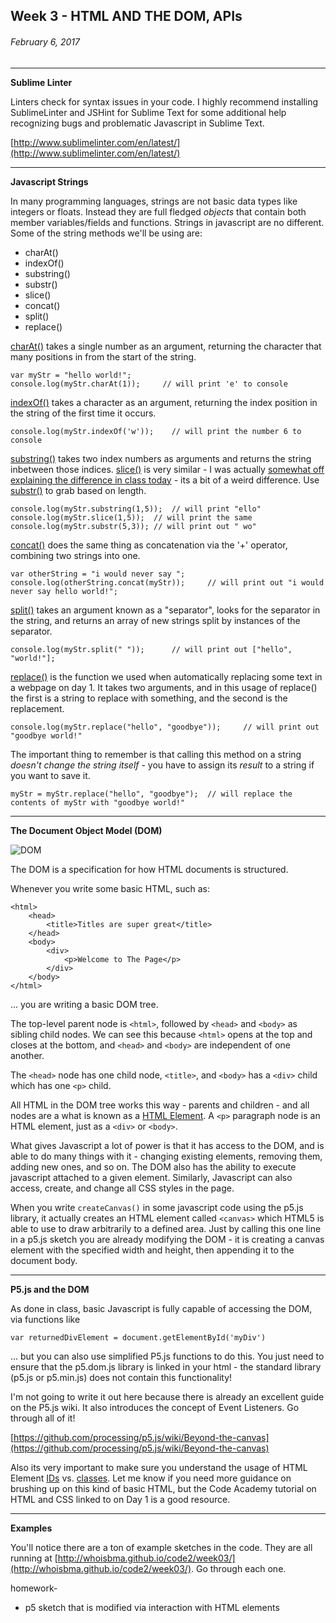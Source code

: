## Week 3 - HTML AND THE DOM, APIs

###### February 6, 2017

------

**Sublime Linter**

Linters check for syntax issues in your code. I highly recommend installing SublimeLinter and JSHint for Sublime Text for some additional help recognizing bugs and problematic Javascript in Sublime Text.

[http://www.sublimelinter.com/en/latest/](http://www.sublimelinter.com/en/latest/)

------

**Javascript Strings**

In many programming languages, strings are not basic data types like integers or floats. Instead they are full fledged *objects* that contain both member variables/fields and functions. Strings in javascript are no different. Some of the string methods we'll be using are:

- charAt()
- indexOf()
- substring()
- substr()
- slice()
- concat()
- split()
- replace()

[charAt()](https://developer.mozilla.org/en-US/docs/Web/JavaScript/Reference/Global_Objects/String/charAt) takes a single number as an argument, returning the character that many positions in from the start of the string.

```
var myStr = "hello world!";
console.log(myStr.charAt(1));	  // will print 'e' to console
```

[indexOf()](https://developer.mozilla.org/en-US/docs/Web/JavaScript/Reference/Global_Objects/String/indexOf) takes a character as an argument, returning the index position in the string of the first time it occurs.

```
console.log(myStr.indexOf('w'));	// will print the number 6 to console
```

[substring()](https://developer.mozilla.org/en-US/docs/Web/JavaScript/Reference/Global_Objects/String/substring) takes two index numbers as arguments and returns the string inbetween those indices. [slice()](https://developer.mozilla.org/en-US/docs/Web/JavaScript/Reference/Global_Objects/String/slice) is very similar - I was actually [somewhat off explaining the difference in class today](http://stackoverflow.com/questions/2243824/what-is-the-difference-between-string-slice-and-string-substring) - its a bit of a weird difference. Use [substr()](https://developer.mozilla.org/en-US/docs/Web/JavaScript/Reference/Global_Objects/String/substr) to grab based on length.

```
console.log(myStr.substring(1,5));	// will print "ello"
console.log(myStr.slice(1,5));	// will print the same
console.log(myStr.substr(5,3)); // will print out " wo"
```

[concat()](https://developer.mozilla.org/en-US/docs/Web/JavaScript/Reference/Global_Objects/String/concat) does the same thing as concatenation via the '+' operator, combining two strings into one.

```
var otherString = "i would never say ";
console.log(otherString.concat(myStr));		// will print out "i would never say hello world!";
```

[split()](https://developer.mozilla.org/en-US/docs/Web/JavaScript/Reference/Global_Objects/String/split) takes an argument known as a "separator", looks for the separator in the string, and returns an array of new strings split by instances of the separator.

```
console.log(myStr.split(" "));		// will print out ["hello", "world!"];
```

[replace()](https://developer.mozilla.org/en-US/docs/Web/JavaScript/Reference/Global_Objects/String/replace) is the function we used when automatically replacing some text in a webpage on day 1. It takes two arguments, and in this usage of replace() the first is a string to replace with something, and the second is the replacement.

```
console.log(myStr.replace("hello", "goodbye"));		// will print out "goodbye world!"
```

The important thing to remember is that calling this method on a string *doesn't change the string itself* - you have to assign its *result* to a string if you want to save it.

```
myStr = myStr.replace("hello", "goodbye"); 	// will replace the contents of myStr with "goodbye world!"
```

------

**The Document Object Model (DOM)** 

![DOM](http://www.w3schools.com/js/pic_htmltree.gif "DOM")

The DOM is a specification for how HTML documents is structured.

Whenever you write some basic HTML, such as:

```
<html>
	<head>
		<title>Titles are super great</title>
	</head>
	<body>
		<div>
			<p>Welcome to The Page</p>
		</div>
	</body>
</html>
```

... you are writing a basic DOM tree. 

The top-level parent node is `<html>`, followed by `<head>` and `<body>` as sibling child nodes. We can see this because `<html>` opens at the top and closes at the bottom, and `<head>` and `<body>` are independent of one another.

The `<head>` node has one child node, `<title>`, and `<body>` has a `<div>` child which has one `<p>` child.

All HTML in the DOM tree works this way - parents and children - and all nodes are a what is known as a [HTML Element](https://developer.mozilla.org/en-US/docs/Web/HTML/Element). A `<p>` paragraph node is an HTML element, just as a `<div>` or `<body>`.

What gives Javascript a lot of power is that it has access to the DOM, and is able to do many things with it - changing existing elements, removing them, adding new ones, and so on. The DOM also has the ability to execute javascript attached to a given element. Similarly, Javascript can also access, create, and change all CSS styles in the page.

When you write `createCanvas()` in some javascript code using the p5.js library, it actually creates an HTML element called `<canvas>` which HTML5 is able to use to draw arbitrarily to a defined area. Just by calling this one line in a p5.js sketch you are already modifying the DOM - it is creating a canvas element with the specified width and height, then appending it to the document body.

------

**P5.js and the DOM**

As done in class, basic Javascript is fully capable of accessing the DOM, via functions like 

`var returnedDivElement = document.getElementById('myDiv')` 

... but you can also use simplified P5.js functions to do this. You just need to ensure that the p5.dom.js library is linked in your html - the standard library (p5.js or p5.min.js) does not contain this functionality!

I'm not going to write it out here because there is already an excellent guide on the P5.js wiki. It also introduces the concept of Event Listeners. Go through all of it!

[https://github.com/processing/p5.js/wiki/Beyond-the-canvas](https://github.com/processing/p5.js/wiki/Beyond-the-canvas)

Also its very important to make sure you understand the usage of HTML Element [IDs](http://www.w3schools.com/tags/att_global_id.asp) vs. [classes](http://www.w3schools.com/tags/att_global_class.asp). Let me know if you need more guidance on brushing up on this kind of basic HTML, but the Code Academy tutorial on HTML and CSS linked to on Day 1 is a good resource.
 
------

**Examples**

You'll notice there are a ton of example sketches in the code. They are all running at [http://whoisbma.github.io/code2/week03/](http://whoisbma.github.io/code2/week03/). Go through each one.

homework-
- p5 sketch that is modified via interaction with HTML elements